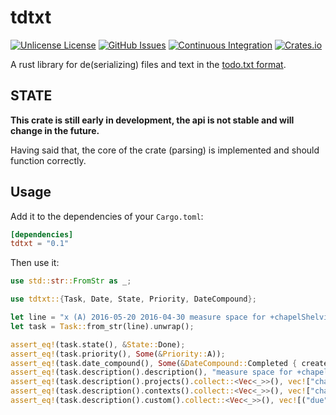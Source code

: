 # tdtxt

[![Unlicense License](https://img.shields.io/crates/l/tdtxt)](https://unlicense.org/) [![GitHub Issues](https://img.shields.io/github/issues/Shemnei/tdtxt)](https://github.com/Shemnei/tdtxt/issues?q=is%3Aissue+is%3Aopen+sort%3Aupdated-desc) [![Continuous Integration](https://github.com/Shemnei/tdtxt/workflows/CI/badge.svg)](https://github.com/Shemnei/tdtxt/actions) [![Crates.io](https://img.shields.io/crates/v/tdtxt)](https://crates.io/crates/tdtxt)

A rust library for de(serializing) files and text in the [todo.txt format](https://github.com/todotxt/todo.txt).

## STATE

**This crate is still early in development, the api is not stable and will change in the future.**

Having said that, the core of the crate (parsing) is implemented and should function correctly.

## Usage

Add it to the dependencies of your `Cargo.toml`:

```toml
[dependencies]
tdtxt = "0.1"
```

Then use it:

```rust
use std::str::FromStr as _;

use tdtxt::{Task, Date, State, Priority, DateCompound};

let line = "x (A) 2016-05-20 2016-04-30 measure space for +chapelShelving @chapel due:2016-05-30";
let task = Task::from_str(line).unwrap();

assert_eq!(task.state(), &State::Done);
assert_eq!(task.priority(), Some(&Priority::A));
assert_eq!(task.date_compound(), Some(&DateCompound::Completed { created: Date::ymd(2016, 4, 30), completed: Date::ymd(2016, 5, 20) }));
assert_eq!(task.description().description(), "measure space for +chapelShelving @chapel due:2016-05-30");
assert_eq!(task.description().projects().collect::<Vec<_>>(), vec!["chapelShelving"]);
assert_eq!(task.description().contexts().collect::<Vec<_>>(), vec!["chapel"]);
assert_eq!(task.description().custom().collect::<Vec<_>>(), vec![("due", "2016-05-30")]);
```
